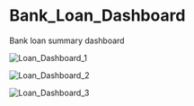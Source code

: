 # Bank_Loan_Dashboard
Bank loan summary dashboard 

![Loan_Dashboard_1](https://github.com/ketanmakde/Bank_Loan_Dashboard/assets/113192125/666eaae1-36f3-4935-9bfc-4f8da122a5dc)

![Loan_Dashboard_2](https://github.com/ketanmakde/Bank_Loan_Dashboard/assets/113192125/dc3093f9-b881-41c3-9251-de9873d21471)

![Loan_Dashboard_3](https://github.com/ketanmakde/Bank_Loan_Dashboard/assets/113192125/a09c6b45-6b96-412c-bb22-661e668d68e4)

